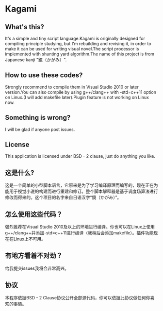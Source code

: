 # Kagami

## What's this?
It's a simple and tiny script language.Kagami is originally designed for compiling principle studying, but I'm rebuilding and revising it, in order to make it can be used for writing visual novel.The script processor is implemented with shunting yard algorithm.The name of this project is from Japanese kanji "鏡（かがみ）".

## How to use these codes?
Strongly recommend to compile them in Visual Studio 2010 or later version.You can also compile by using g++/clang++ with -std=c++11 option on Linux.(I will add makefile later).Plugin feature is not working on Linux now.

## Something is wrong?
I will be glad if anyone post issues.

## License
This application is licensed under BSD - 2 clause, just do anything you like.

## 这是什么?
这是一个简单的小型脚本语言，它原来是为了学习编译原理而编写的，现在正在为能用于视觉小说的构建而进行重建和修订。整个脚本解释器是基于调度场算法进行修改而得来的。这个项目的名字来自日语汉字“鏡（かがみ）”。

## 怎么使用这些代码？
强烈推荐在Visual Studio 2010及以上的环境进行编译。你也可以在Linux上使用g++/clang++并添加-std=c++11进行编译（我稍后会添加makefile）。插件功能现在在Linux上不可用。

## 有地方看着不对劲？
给我提交issues我将会非常高兴。

## 协议
本程序依据BSD - 2 Clause协议公开全部源代码，你可以依据此协议做任何你喜欢的事情。